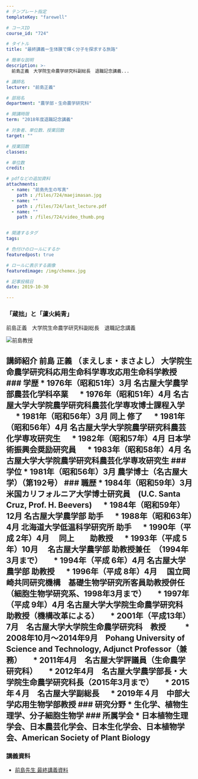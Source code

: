 ```yaml
---
# テンプレート指定
templateKey: "farewell"

# コースID
course_id: "724"

# タイトル
title: "最終講義ー生体膜で輝く分子を探求する旅路"

# 簡単な説明
description: >-
  前島正義　大学院生命農学研究科副総長　退職記念講義...

# 講師名
lecturer: "前島正義"

# 部局名
department: "農学部・生命農学研究科"

# 開講時限
term: "2018年度退職記念講義"

# 対象者、単位数、授業回数
target: ""

# 授業回数
classes: 

# 単位数
credit: 

# pdfなどの追加資料
attachments: 
  - name: "前島先生の写真" 
    path : /files/724/maejimasan.jpg
  - name: "" 
    path : /files/724/last_lecture.pdf
  - name: "" 
    path : /files/724/video_thumb.png


# 関連するタグ
tags:

# 色付けのロールにするか
featuredpost: true

# ロールに表示する画像
featuredimage: /img/chemex.jpg

# 記事投稿日
date: 2019-10-30

---
```



### 「蔵拙」と「蘆火純青」 

前島正義　大学院生命農学研究科副総長　退職記念講義


 ![前島教授](/files/724/maejimasan.jpg)

  ## 講師紹介 前島 正義 （まえしま・まさよし） 大学院生命農学研究科応用生命科学専攻応用生命科学教授 ### 学歴 * 1976年（昭和51年）3月 名古屋大学農学部農芸化学科卒業 　 * 1976年（昭和51年）4月 名古屋大学大学院農学研究科農芸化学専攻博士課程入学 　 * 1981年（昭和56年）3月 同上 修了 　 * 1981年（昭和56年）4月 名古屋大学大学院農学研究科農芸化学専攻研究生 　 * 1982年（昭和57年）4月 日本学術振興会奨励研究員 　 * 1983年（昭和58年）4月 名古屋大学大学院農学研究科農芸化学専攻研究生 ### 学位 * 1981年（昭和56年）3月 農学博士（名古屋大学）（第192号） ### 職歴 * 1984年（昭和59年）3月 米国カリフォルニア大学博士研究員　(U.C. Santa Cruz, Prof. H. Beevers) 　 * 1984年（昭和59年）12月 名古屋大学農学部 助手 　 * 1988年（昭和63年）4月 北海道大学低温科学研究所 助手 　 * 1990年（平成 2年）4月　 同上　　助教授 　 * 1993年（平成 5年）10月　 名古屋大学農学部 助教授兼任　（1994年3月まで） 　 * 1994年（平成 6年）4月 名古屋大学農学部 助教授 　 * 1996年（平成 8年）4月 　国立岡崎共同研究機構　基礎生物学研究所客員助教授併任 （細胞生物学研究系、1998年3月まで） 　 * 1997年（平成 9年）4月 名古屋大学大学院生命農学研究科 助教授（機構改革による） 　 * 2001年（平成13年）7月　名古屋大学大学院生命農学研究科　教授　 　 * 2008年10月〜2014年9月　Pohang University of Science and Technology, Adjunct Professor（兼務） 　 * 2011年4月　名古屋大学評議員（生命農学研究科） 　 * 2012年4月　名古屋大学農学部長・大学院生命農学研究科長（2015年3月まで） 　 * 2015年４月　名古屋大学副総長 　 * 2019年４月　中部大学応用生物学部教授 ### 研究分野 * 生化学、植物生理学、分子細胞生物学 ### 所属学会 * 日本植物生理学会、日本農芸化学会、日本生化学会、日本植物学会、American Society of Plant Biology

### 講義資料

- [前島先生 最終講義資料](/files/724/last_lecture.pdf)
